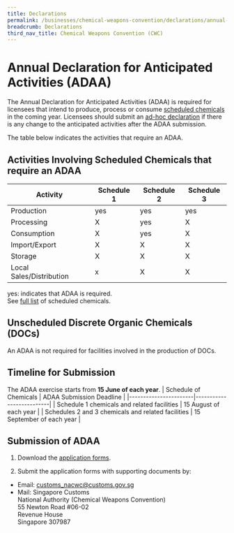 ```yaml
---
title: Declarations
permalink: /businesses/chemical-weapons-convention/declarations/annual-declaration-for-anticipated-activities-adaa
breadcrumb: Declarations
third_nav_title: Chemical Weapons Convention (CWC)
---
```


# Annual Declaration for Anticipated Activities (ADAA)

The Annual Declaration for Anticipated Activities (ADAA) is required for licensees that intend to produce, process or consume  [scheduled chemicals](https://www.customs.gov.sg/businesses/chemical-weapons-convention/controlled-chemicals) in the coming year. Licensees should submit an  [ad-hoc declaration](https://www.customs.gov.sg/businesses/chemical-weapons-convention/declarations/ad-hoc-declaration-on-additionally-planned-activities) if there is any change to the anticipated activities after the ADAA submission.

The table below indicates the activities that require an ADAA.

## Activities Involving Scheduled Chemicals that require an ADAA

| Activity | Schedule 1 | Schedule 2 | Schedule 3 |
|----------|------------|------------|------------|
| Production | yes | yes | yes  |
| Processing | X |  yes | X |  
| Consumption | X | yes  | X |  
| Import/Export | X| X | X |  
| Storage | X| X | X |  
| Local Sales/Distribution | x | X |X |  
yes: indicates that ADAA is required.  
See [full list](https://www.customs.gov.sg/-/media/cus/files/business/chemical-weapons-convention/guidetonacwclicencewithschchemlist.pdf?la=en&hash=BB1E42B4501617DFDA8B2AC9F57BED5D57FFDE34) of scheduled chemicals. 

## Unscheduled Discrete Organic Chemicals (DOCs)

An ADAA is not required for facilities involved in the production of DOCs.

## Timeline for Submission

The ADAA exercise starts from  **15 June of each year**.
| Schedule of Chemicals | ADAA Submission Deadline |
|-----------------------|--------------------------|
| Schedule 1 chemicals and related facilities | 15 August of each year |
| Schedules 2 and 3 chemicals and related facilities | 15 September of each year |

## Submission of ADAA

1) Download the  [application forms](https://www.customs.gov.sg/eservices/customs-forms-and-service-links#adaa).

2) Submit the application forms with supporting documents by:

-   Email:  [customs_nacwc@customs.gov.sg](mailto:customs_nacwc@customs.gov.sg2)
-   Mail: Singapore Customs  
    National Authority (Chemical Weapons Convention)  
    55 Newton Road #06-02  
    Revenue House  
    Singapore 307987
